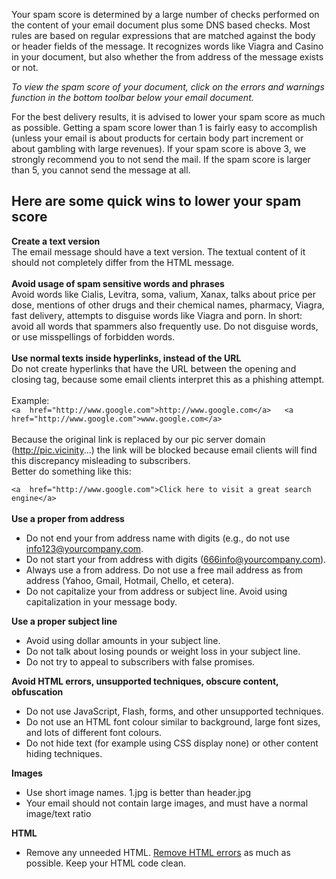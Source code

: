 Your spam score is determined by a large number of checks performed on
the content of your email document plus some DNS based checks. Most
rules are based on regular expressions that are matched against the body
or header fields of the message. It recognizes words like Viagra and
Casino in your document, but also whether the from address of the
message exists or not.

*To view the spam score of your document, click on the errors and
warnings function in the bottom toolbar below your email document.*

For the best delivery results, it is advised to lower your spam score as
much as possible. Getting a spam score lower than 1 is fairly easy to
accomplish (unless your email is about products for certain body part
increment or about gambling with large revenues). If your spam score is
above 3, we strongly recommend you to not send the mail. If the spam
score is larger than 5, you cannot send the message at all.

Here are some quick wins to lower your spam score
-------------------------------------------------

**Create a text version**\
 The email message should have a text version. The textual content of it
should not completely differ from the HTML message.\
\
**Avoid usage of spam sensitive words and phrases**\
 Avoid words like Cialis, Levitra, soma, valium, Xanax, talks about
price per dose, mentions of other drugs and their chemical names,
pharmacy, Viagra, fast delivery, attempts to disguise words like Viagra
and porn. In short: avoid all words that spammers also frequently use.
Do not disguise words, or use misspellings of forbidden words. \
\
**Use normal texts inside hyperlinks, instead of the URL**\
 Do not create hyperlinks that have the URL between the opening and
closing tag, because some email clients interpret this as a phishing
attempt. \
\
 Example: \
`<a  href="http://www.google.com">http://www.google.com</a>   <a  href="http://www.google.com">www.google.com</a>`\
\
 Because the original link is replaced by our pic server domain
(http://pic.vicinity...) the link will be blocked because email clients
will find this discrepancy misleading to subscribers. \
 Better do something like this:

`<a  href="http://www.google.com">Click here to visit a great search  engine</a>`\
**\
 Use a proper from address**

-   Do not end your from address name with digits (e.g., do not use
    info123@yourcompany.com.
-   Do not start your from address with digits
    (666info@yourcompany.com).
-   Always use a from address. Do not use a free mail address as from
    address (Yahoo, Gmail, Hotmail, Chello, et cetera).
-   Do not capitalize your from address or subject line. Avoid using
    capitalization in your message body.

**Use a proper subject line**

-   Avoid using dollar amounts in your subject line.
-   Do not talk about losing pounds or weight loss in your subject line.
-   Do not try to appeal to subscribers with false promises.

**Avoid HTML errors, unsupported techniques, obscure content,
obfuscation**

-   Do not use JavaScript, Flash, forms, and other unsupported
    techniques.
-   Do not use an HTML font colour similar to background, large font
    sizes, and lots of different font colours.
-   Do not hide text (for example using CSS display none) or other
    content hiding techniques.

**Images**

-   Use short image names. 1.jpg is better than header.jpg
-   Your email should not contain large images, and must have a normal
    image/text ratio

**HTML**

-   Remove any unneeded HTML. [Remove HTML
    errors](./reducing-html-errors.md) as
    much as possible. Keep your HTML code clean.

